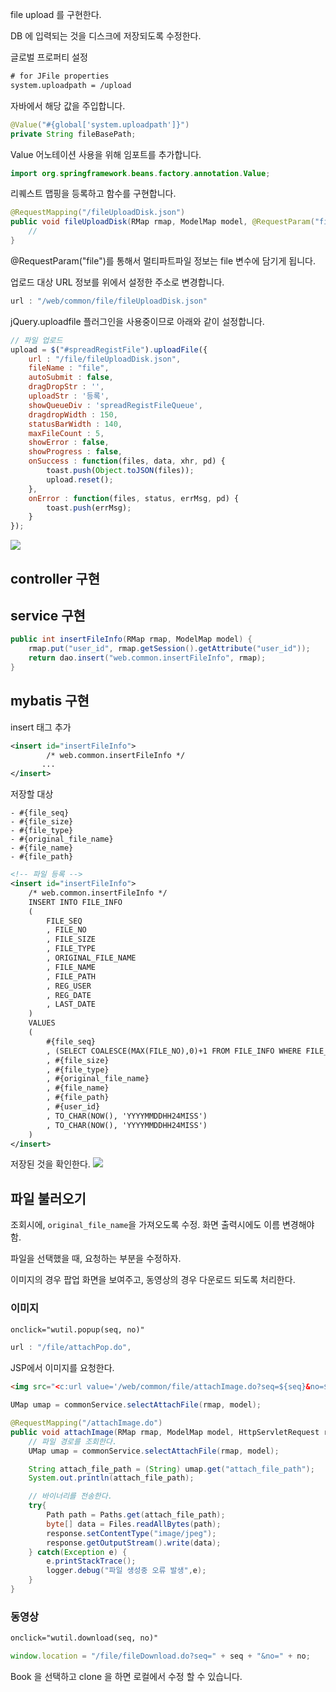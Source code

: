 file upload 를 구현한다.

DB 에 입력되는 것을 디스크에 저장되도록 수정한다.

글로벌 프로퍼티 설정

```xml
# for JFile properties
system.uploadpath = /upload
```

자바에서 해당 값을 주입합니다.

```java
@Value("#{global['system.uploadpath']}")
private String fileBasePath;
```

Value 어노테이션 사용을 위해 임포트를 추가합니다.

```java
import org.springframework.beans.factory.annotation.Value;
```

리퀘스트 맵핑을 등록하고 함수를 구현합니다.

```java
@RequestMapping("/fileUploadDisk.json")
public void fileUploadDisk(RMap rmap, ModelMap model, @RequestParam("file") MultipartFile file) throws IOException {
    //
}
```

@RequestParam\("file"\)를 통해서 멀티파트파일 정보는 file 변수에 담기게 됩니다.

업로드 대상 URL 정보를 위에서 설정한 주소로 변경합니다.

```javascript
url : "/web/common/file/fileUploadDisk.json"
```

jQuery.uploadfile 플러그인을 사용중이므로 아래와 같이 설정합니다.

```javascript
// 파일 업로드
upload = $("#spreadRegistFile").uploadFile({
    url : "/file/fileUploadDisk.json",
    fileName : "file",
    autoSubmit : false,
    dragDropStr : '',
    uploadStr : '등록',
    showQueueDiv : 'spreadRegistFileQueue',
    dragdropWidth : 150,
    statusBarWidth : 140,
    maxFileCount : 5,
    showError : false,
    showProgress : false,
    onSuccess : function(files, data, xhr, pd) {
        toast.push(Object.toJSON(files));
        upload.reset();
    },
    onError : function(files, status, errMsg, pd) {
        toast.push(errMsg);
    }
});
```

![](https://goo.gl/cbOJ36)

## controller 구현

## service 구현

```java
public int insertFileInfo(RMap rmap, ModelMap model) {
    rmap.put("user_id", rmap.getSession().getAttribute("user_id"));
    return dao.insert("web.common.insertFileInfo", rmap);
}
```

## mybatis 구현

insert 태그 추가

```xml
<insert id="insertFileInfo">
        /* web.common.insertFileInfo */
       ...
</insert>
```

저장할 대상

```
- #{file_seq}
- #{file_size} 
- #{file_type}
- #{original_file_name}
- #{file_name}
- #{file_path}
```

```xml
<!-- 파일 등록 -->
<insert id="insertFileInfo">
    /* web.common.insertFileInfo */
    INSERT INTO FILE_INFO
    (
        FILE_SEQ
        , FILE_NO
        , FILE_SIZE
        , FILE_TYPE
        , ORIGINAL_FILE_NAME
        , FILE_NAME
        , FILE_PATH            
        , REG_USER
        , REG_DATE
        , LAST_DATE            
    )
    VALUES
    (
        #{file_seq}
        , (SELECT COALESCE(MAX(FILE_NO),0)+1 FROM FILE_INFO WHERE FILE_SEQ = #{file_seq})
        , #{file_size}
        , #{file_type}
        , #{original_file_name}
        , #{file_name}
        , #{file_path}
        , #{user_id}
        , TO_CHAR(NOW(), 'YYYYMMDDHH24MISS')
        , TO_CHAR(NOW(), 'YYYYMMDDHH24MISS')            
    )        
</insert>
```

저장된 것을 확인한다.
![](https://goo.gl/RCWPyw)

## 파일 불러오기

조회시에, `original_file_name`을 가져오도록 수정. 
화면 출력시에도 이름 변경해야 함.

파일을 선택했을 때, 요청하는 부분을 수정하자.

이미지의 경우 팝업 화면을 보여주고, 동영상의 경우 다운로드 되도록 처리한다.

### 이미지

```html
onclick="wutil.popup(seq, no)"
```

```javascript
url : "/file/attachPop.do",
```

JSP에서 이미지를 요청한다.

```html
<img src="<c:url value='/web/common/file/attachImage.do?seq=${seq}&no=${no}'/>" width="550" />
```

```java
UMap umap = commonService.selectAttachFile(rmap, model);
```

```java
@RequestMapping("/attachImage.do")
public void attachImage(RMap rmap, ModelMap model, HttpServletRequest request, HttpServletResponse response) throws IOException {
    // 파일 경로를 조회한다. 
    UMap umap = commonService.selectAttachFile(rmap, model);

    String attach_file_path = (String) umap.get("attach_file_path");        
    System.out.println(attach_file_path);        

    // 바이너리를 전송한다. 
    try{
        Path path = Paths.get(attach_file_path);
        byte[] data = Files.readAllBytes(path);
        response.setContentType("image/jpeg");
        response.getOutputStream().write(data);
    } catch(Exception e) {
        e.printStackTrace();
        logger.debug("파일 생성중 오류 발생",e);
    }
}
```

### 동영상

```html
onclick="wutil.download(seq, no)"
```

```javascript
window.location = "/file/fileDownload.do?seq=" + seq + "&no=" + no;
```





Book 을 선택하고 clone 을 하면 로컬에서 수정 할 수 있습니다.

